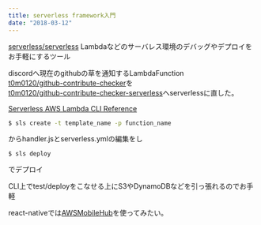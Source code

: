 ```yaml
---
title: serverless framework入門
date: "2018-03-12"
---
```


[serverless/serverless](https://github.com/serverless/serverless)
Lambdaなどのサーバレス環境のデバッグやデプロイをお手軽にするツール  

discordへ現在のgithubの草を通知するLambdaFunction  
[t0m0120/github-contribute-checker](https://github.com/t0m0120/github-contribute-checker)を  
[t0m0120/github-contribute-checker-serverless](https://github.com/t0m0120/github-contribute-checker-serverless)へserverlessに直した。


[Serverless AWS Lambda CLI Reference](https://serverless.com/framework/docs/providers/aws/cli-reference/)

```bash
$ sls create -t template_name -p function_name
```

からhandler.jsとserverless.ymlの編集をし

```
$ sls deploy 
```

でデプロイ


CLI上でtest/deployをこなせる上にS3やDynamoDBなどを引っ張れるのでお手軽

react-nativeでは[AWSMobileHub](https://aws.amazon.com/jp/mobile/)を使ってみたい。